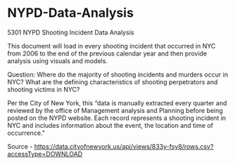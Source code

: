 # NYPD-Data-Analysis
5301 NYPD Shooting Incident Data Analysis


This document will load in every shooting incident that occurred in NYC from 2006 to the end of the previous calendar year and then provide analysis using visuals and models.

Question: Where do the majority of shooting incidents and murders occur in NYC? What are the defining characteristics of shooting perpetrators and shooting victims in NYC?

Per the City of New York, this “data is manually extracted every quarter and reviewed by the office of Management analysis and Planning before being posted on the NYPD website. Each record represents a shooting incident in NYC and includes information about the event, the location and time of occurrence.”

Source - https://data.cityofnewyork.us/api/views/833y-fsy8/rows.csv?accessType=DOWNLOAD
